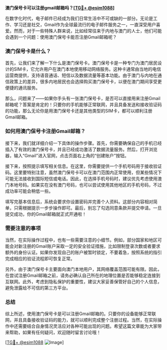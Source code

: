 **澳门保号卡可以注册gmail邮箱吗？[[TG💪+ @esim1088](https://t.me/s/esim1088)]**

在数字化时代，电子邮件已经成为我们日常生活中不可或缺的一部分。无论是工作、学习还是社交，Gmail作为全球最流行的电子邮件服务之一，一直深受用户喜爱。然而，对于一些特殊人群来说，比如经常往来于内地与澳门的人士，他们可能会遇到一个问题：使用澳门保号卡能否注册Gmail邮箱呢？

### 澳门保号卡是什么？

首先，让我们来了解一下什么是澳门保号卡。澳门保号卡是一种专门为澳门居民设计的SIM卡，它允许用户在澳门本地使用移动网络服务。这种卡通常由当地的电信运营商提供，支持语音通话、短信以及数据流量等基本功能。由于澳门与内地在通信政策上的差异，很多内地居民也会选择购买澳门保号卡，以便在澳门期间享受更便捷的通讯服务。

那么，问题来了——如果你手头有一张澳门保号卡，是否可以直接用来注册Gmail邮箱呢？答案是肯定的！只要你的手机能够正常联网，并且具备发送和接收验证码的功能，那么无论你是用澳门保号卡还是其他类型的SIM卡，都可以顺利注册Gmail邮箱。

### 如何用澳门保号卡注册Gmail邮箱？

接下来，我们就详细介绍一下具体的操作步骤。首先，你需要确保自己的手机已经插入了有效的澳门保号卡，并且已经成功激活了数据流量服务。然后，打开浏览器，输入“Gmail”进入官网，点击页面右上角的“创建账户”按钮。

接下来，按照提示填写相关信息。在这里，你需要提供一个手机号码用于接收验证码。这里要特别注意，虽然澳门保号卡可以在澳门范围内正常使用，但某些情况下可能无法接收到国际短信或电话。因此，在选择手机号码时，建议优先考虑使用澳门本地号码。如果实在没有澳门号码，也可以尝试使用其他地区的手机号码，不过成功率可能会稍低一些。

填写完基本信息后，系统会要求你设置密码并完善个人资料。这部分内容相对简单，只需根据提示一步步操作即可。最后，别忘了勾选同意条款并提交申请。一旦提交成功，你的Gmail邮箱就正式开通啦！

### 需要注意的事项

当然，在实际操作过程中，也有一些需要注意的小细节。例如，部分国家和地区可能会对新注册的Gmail账户采取一定的安全验证措施，比如限制登录次数或者要求额外的身份认证。如果你发现自己的账户被暂时锁定，不要着急，按照系统的指引完成相应的验证流程即可恢复正常。

另外，由于澳门保号卡主要面向澳门本地用户，其网络覆盖范围可能有限。因此，在尝试注册Gmail邮箱之前，请务必确认自己所在的地理位置是否能够稳定连接到互联网。此外，考虑到隐私保护的重要性，建议大家妥善保管好自己的个人信息，避免泄露给不可信的第三方平台。

### 总结

综上所述，使用澳门保号卡是可以注册Gmail邮箱的。只要你的设备能够正常联网，并且具备接收验证码的能力，就可以顺利完成整个注册过程。当然，在实际操作中还需要结合自身情况灵活应对各种可能出现的问题。希望这篇文章能为大家带来帮助，如果有任何疑问，欢迎随时留言讨论哦！

[[TG💪+ @esim1088](https://t.me/s/esim1088) ![Image](https://i.postimg.cc/4NQfJmqS/Snipaste-2025-05-13-00-14-12.png)]